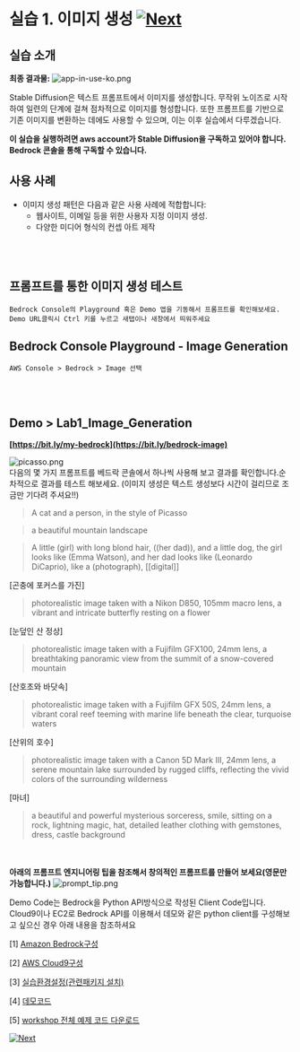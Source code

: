 # 실습 1. 이미지 생성 [![Next](images/next.png)](02_Image_Pattern.md)
## 실습 소개
**최종 결과물:**
![app-in-use-ko.png](images/app-in-use-ko.png)

Stable Diffusion은 텍스트 프롬프트에서 이미지를 생성합니다. 무작위 노이즈로 시작하여 일련의 단계에 걸쳐 점차적으로 이미지를 형성합니다. 또한 프롬프트를 기반으로 기존 이미지를 변환하는 데에도 사용할 수 있으며, 이는 이후 실습에서 다루겠습니다.

**이 실습을 실행하려면 aws account가 Stable Diffusion을 구독하고 있어야 합니다. Bedrock 콘솔을 통해 구독할 수 있습니다.**

## 사용 사례
- 이미지 생성 패턴은 다음과 같은 사용 사례에 적합합니다:
  - 웹사이트, 이메일 등을 위한 사용자 지정 이미지 생성.
  - 다양한 미디어 형식의 컨셉 아트 제작
<BR><BR>
<BR><BR>

## 프롬프트를 통한 이미지 생성 테스트
~~~
Bedrock Console의 Playground 혹은 Demo 앱을 기동해서 프롬프트를 확인해보세요.
Demo URL클릭시 Ctrl 키를 누르고 새탭이나 새창에서 띄워주세요
~~~~
## Bedrock Console Playground - Image Generation
~~~
AWS Console > Bedrock > Image 선택
~~~
<BR><BR>
## Demo > Lab1_Image_Generation
<a href="[https://bit.ly/bedrock-image](https://bit.ly/bedrock-image)" target="_blank"> **[https://bit.ly/my-bedrock](https://bit.ly/bedrock-image)** </a>

![picasso.png](images/picasso.png)
<BR>
다음의 몇 가지 프롬프트를 베드락 콘솔에서 하나씩 사용해 보고 결과를 확인합니다.순차적으로 결과를 테스트 해보세요. (이미지 생성은 텍스트 생성보다 시간이 걸리므로 조금만 기다려 주셔요!!)
> A cat and a person, in the style of Picasso

> a beautiful mountain landscape

> A little (girl) with long blond hair, ((her dad)), and a little dog, the girl looks like (Emma Watson), and her dad looks like (Leonardo DiCaprio), like a (photograph), [[digital]]

[곤충에 포커스를 가진]
> photorealistic image taken with a Nikon D850, 105mm macro lens, a vibrant and intricate butterfly resting on a flower

[눈덮인 산 정상]
> photorealistic image taken with a Fujifilm GFX100, 24mm lens, a breathtaking panoramic view from the summit of a snow-covered mountain

[산호초와 바닷속]
> photorealistic image taken with a Fujifilm GFX 50S, 24mm lens, a vibrant coral reef teeming with marine life beneath the clear, turquoise waters

[산위의 호수]
> photorealistic image taken with a Canon 5D Mark III, 24mm lens, a serene mountain lake surrounded by rugged cliffs, reflecting the vivid colors of the surrounding wilderness

[마녀]
> a beautiful and powerful mysterious sorceress, smile, sitting on a rock, lightning magic, hat, detailed leather clothing with gemstones, dress, castle background

<BR><BR>
**아래의 프롬프트 엔지니어링 팁을 참조해서 창의적인 프롬프트를 만들어 보세요(영문만 가능합니다.)**
  ![prompt_tip.png](images/prompt_tip.png)



Demo Code는 Bedrock을 Python API방식으로 작성된 Client Code입니다.
Cloud9이나 EC2로 Bedrock API를 이용해서 데모와 같은 python client를 구성해보고 싶으신 경우 아래 내용을 참조하셔요

[1] [Amazon Bedrock구성](https://catalog.us-east-1.prod.workshops.aws/workshops/10435111-3e2e-48bb-acb4-0b5111d7638e/ko-KR/prerequisites/bedrock-setup)

[2] [AWS Cloud9구성](https://catalog.us-east-1.prod.workshops.aws/workshops/10435111-3e2e-48bb-acb4-0b5111d7638e/ko-KR/prerequisites/cloud9-setup)

[3] [실습환경설정(관련패키지 설치)](https://catalog.us-east-1.prod.workshops.aws/workshops/10435111-3e2e-48bb-acb4-0b5111d7638e/ko-KR/prerequisites/lab-setup)

[4] [데모코드](codes/Lab_1.Image_Generation.md)

[5] [workshop 전체 예제 코드 다운로드](https://ws-assets-prod-iad-r-icn-ced060f0d38bc0b0.s3.ap-northeast-2.amazonaws.com/10435111-3e2e-48bb-acb4-0b5111d7638e/workshop.zip)  


[![Next](images/next.png)](02_Image_Pattern.md)
